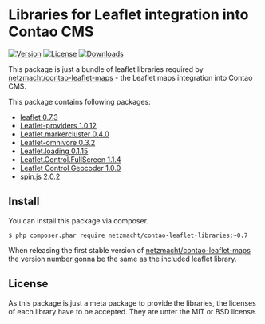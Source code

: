 
Libraries for Leaflet integration into Contao CMS
=================================================

[![Version](http://img.shields.io/packagist/v/netzmacht/contao-leaflet-libraries.svg?style=flat-square)](http://packagist.com/packages/netzmacht/contao-leaflet-libraries)
[![License](http://img.shields.io/packagist/l/netzmacht/contao-leaflet-libraries.svg?style=flat-square)](http://packagist.com/packages/netzmacht/contao-leaflet-libraries)
[![Downloads](http://img.shields.io/packagist/dt/netzmacht/contao-leaflet-libraries.svg?style=flat-square)](http://packagist.com/packages/netzmacht/contao-leaflet-libraries)

This package is just a bundle of leaflet libraries required by 
[netzmacht/contao-leaflet-maps](https://github.com/netzmacht/contao-leaflet-maps) - the Leaflet maps integration into
Contao CMS.

This package contains following packages:

 - [leaflet 0.7.3](http://leafletjs.com)
 - [Leaflet-providers 1.0.12](http://leaflet-extras.github.io/leaflet-providers)
 - [Leaflet.markercluster 0.4.0](https://github.com/Leaflet/Leaflet.markercluster)
 - [Leaflet-omnivore 0.3.2](https://github.com/mapbox/leaflet-omnivore)
 - [Leaflet.loading 0.1.15](https://github.com/ebrelsford/Leaflet.loading)
 - [Leaflet.Control.FullScreen 1.1.4](https://github.com/brunob/leaflet.fullscreen)
 - [Leaflet Control Geocoder 1.0.0](https://github.com/perliedman/leaflet-control-geocoder)
 - [spin.js 2.0.2](http://fgnass.github.io/spin.js)


Install
-------

You can install this package via composer. 

```
$ php composer.phar require netzmacht/contao-leaflet-libraries:~0.7 
```

When releasing the first stable version of
[netzmacht/contao-leaflet-maps](https://github.com/netzmacht/contao-leaflet-maps) the version number gonna be the same
as the included leaflet library.

License
-------

As this package is just a meta package to provide the libraries, the licenses of each library have to be accepted. They
are unter the MIT or BSD license. 
